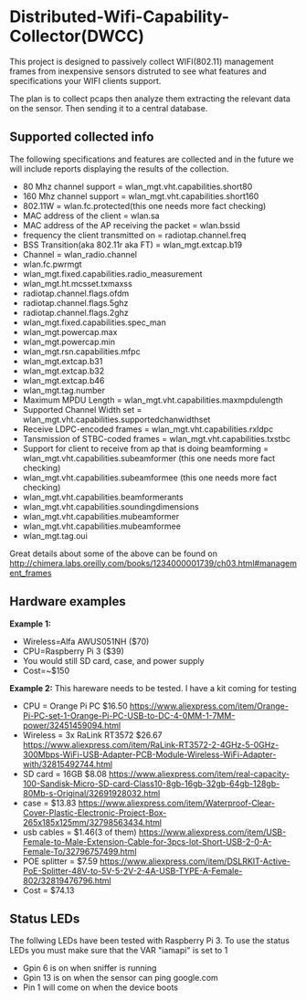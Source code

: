 # Distributed-Wifi-Capability-Collector(DWCC)
This project is designed to passively collect WIFI(802.11) management frames from inexpensive sensors distruted to see what features and specifications your WIFI clients support.

The plan is to collect pcaps then analyze them extracting the relevant data on the sensor.  Then sending it to a central database.  

## Supported collected info
The following specifications and features are collected and in the future we will include reports displaying the results of the collection.
* 80 Mhz channel support = wlan_mgt.vht.capabilities.short80
* 160 Mhz channel support = wlan_mgt.vht.capabilities.short160 
* 802.11W = wlan.fc.protected(this one needs more fact checking)
* MAC address of the client =  wlan.sa
* MAC address of the AP receiving the packet =  wlan.bssid
* frequency the client transmitted on =  radiotap.channel.freq
* BSS Transition(aka 802.11r aka FT) = wlan_mgt.extcap.b19 
*	Channel = wlan_radio.channel 
* wlan.fc.pwrmgt
* wlan_mgt.fixed.capabilities.radio_measurement 
* wlan_mgt.ht.mcsset.txmaxss 
* radiotap.channel.flags.ofdm 
* radiotap.channel.flags.5ghz
* radiotap.channel.flags.2ghz 
* wlan_mgt.fixed.capabilities.spec_man
* wlan_mgt.powercap.max 
* wlan_mgt.powercap.min 
* wlan_mgt.rsn.capabilities.mfpc 
* wlan_mgt.extcap.b31
* wlan_mgt.extcap.b32
* wlan_mgt.extcap.b46
* wlan_mgt.tag.number 
* Maximum MPDU Length = wlan_mgt.vht.capabilities.maxmpdulength 
* Supported Channel Width set = wlan_mgt.vht.capabilities.supportedchanwidthset
* Receive LDPC-encoded frames = wlan_mgt.vht.capabilities.rxldpc 
* Tansmission of STBC-coded frames = wlan_mgt.vht.capabilities.txstbc 
* Support for client to receive from ap that is doing beamforming = wlan_mgt.vht.capabilities.subeamformer (this one needs more fact checking)
* wlan_mgt.vht.capabilities.subeamformee (this one needs more fact checking)
* wlan_mgt.vht.capabilities.beamformerants
* wlan_mgt.vht.capabilities.soundingdimensions
* wlan_mgt.vht.capabilities.mubeamformer
* wlan_mgt.vht.capabilities.mubeamformee
* wlan_mgt.tag.oui

Great details about some of the above can be found on http://chimera.labs.oreilly.com/books/1234000001739/ch03.html#management_frames

## Hardware examples
__Example 1:__
* Wireless=Alfa AWUS051NH ($70)
* CPU=Raspberry Pi 3 ($39)
* You would still SD card, case,  and power supply
* Cost=~$150

__Example 2:__
This hareware needs to be tested. I have a kit coming for testing
* CPU = Orange Pi PC $16.50 https://www.aliexpress.com/item/Orange-Pi-PC-set-1-Orange-Pi-PC-USB-to-DC-4-0MM-1-7MM-power/32451459094.html
* Wireless = 3x RaLink RT3572 $26.67 https://www.aliexpress.com/item/RaLink-RT3572-2-4GHz-5-0GHz-300Mbps-WiFi-USB-Adapter-PCB-Module-Wireless-WiFi-Adapter-with/32815492744.html
* SD card = 16GB $8.08 https://www.aliexpress.com/item/real-capacity-100-Sandisk-Micro-SD-card-Class10-8gb-16gb-32gb-64gb-128gb-80Mb-s-Original/32691928032.html
* case = $13.83 https://www.aliexpress.com/item/Waterproof-Clear-Cover-Plastic-Electronic-Project-Box-265x185x125mm/32798563434.html
* usb cables = $1.46(3 of them) https://www.aliexpress.com/item/USB-Female-to-Male-Extension-Cable-for-3pcs-lot-Short-USB-2-0-A-Female-To/32796757499.html
* POE splitter = $7.59 https://www.aliexpress.com/item/DSLRKIT-Active-PoE-Splitter-48V-to-5V-5-2V-2-4A-USB-TYPE-A-Female-802/32819476796.html
* Cost = $74.13
 
## Status LEDs
The follwing LEDs have been tested with Raspberry Pi 3. To use the status LEDs you must make sure that the VAR "iamapi" is set to 1
* Gpin 6 is on when sniffer is running
* Gpin 13 is on when the sensor can ping google.com
* Pin 1 will come on when the device boots



